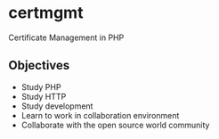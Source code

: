 # certmgmt
Certificate Management in PHP

## Objectives

- Study PHP
- Study HTTP
- Study development
- Learn to work in collaboration environment
- Collaborate with the open source world community

